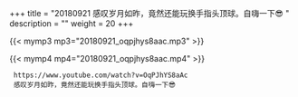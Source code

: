 +++
title = "20180921  感叹岁月如昨，竟然还能玩换手指头顶球。自嗨一下😎 "
description = ""
weight = 20
+++

{{< mymp3 mp3="20180921_oqpjhys8aac.mp3" >}}

{{< mymp4 mp4="20180921_oqpjhys8aac.mp4" >}}

     
     https://www.youtube.com/watch?v=OqPJhYS8aAc 
     感叹岁月如昨，竟然还能玩换手指头顶球。自嗨一下😎 
